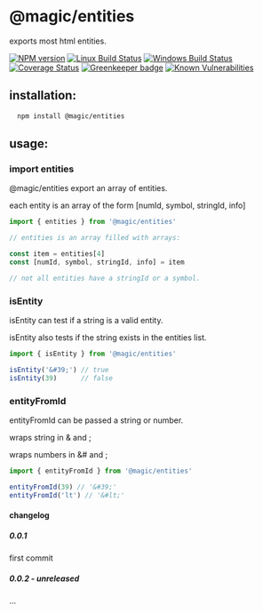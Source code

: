 # @magic/entities

exports most html entities.

[![NPM version][npm-image]][npm-url]
[![Linux Build Status][travis-image]][travis-url]
[![Windows Build Status][appveyor-image]][appveyor-url]
[![Coverage Status][coveralls-image]][coveralls-url]
[![Greenkeeper badge][greenkeeper-image]][greenkeeper-url]
[![Known Vulnerabilities][snyk-image]][snyk-url]

[npm-image]: https://img.shields.io/npm/v/@magic/entities.svg
[npm-url]: https://www.npmjs.com/package/@magic/entities
[travis-image]: https://img.shields.io/travis/com/magic/entities/master
[travis-url]: https://travis-ci.com/magic/entities
[appveyor-image]: https://img.shields.io/appveyor/ci/magic/entities/master.svg
[appveyor-url]: https://ci.appveyor.com/project/magic/entities/branch/master
[coveralls-image]: https://coveralls.io/repos/github/magic/entities/badge.svg
[coveralls-url]: https://coveralls.io/github/magic/entities
[greenkeeper-image]: https://badges.greenkeeper.io/magic/entities.svg
[greenkeeper-url]: https://badges.greenkeeper.io/magic/entities.svg
[snyk-image]: https://snyk.io/test/github/magic/entities/badge.svg
[snyk-url]: https://snyk.io/test/github/magic/entities

## installation:

```bash
  npm install @magic/entities
```

## usage:

### import entities

@magic/entities export an array of entities.

each entity is an array of the form [numId, symbol, stringId, info]

```javascript
import { entities } from '@magic/entities'

// entities is an array filled with arrays:

const item = entities[4]
const [numId, symbol, stringId, info] = item

// not all entities have a stringId or a symbol.

```

### isEntity

isEntity can test if a string is a valid entity.

isEntity also tests if the string exists in the entities list.


```javascript
import { isEntity } from '@magic/entities'

isEntity('&#39;') // true
isEntity(39)      // false

```


### entityFromId

entityFromId can be passed a string or number.

wraps string in & and ;

wraps numbers in &# and ;

```javascript
import { entityFromId } from '@magic/entities'

entityFromId(39) // '&#39;'
entityFromId('lt') // '&#lt;'

```


#### changelog

##### 0.0.1
first commit

##### 0.0.2 - unreleased
...
